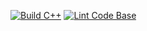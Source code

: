 [![Build C++](https://github.com/parthpandey1/CSCI630-Github_Actions/actions/workflows/actions.yml/badge.svg)](https://github.com/parthpandey1/CSCI630-Github_Actions/actions/workflows/actions.yml)
[![Lint Code Base](https://github.com/parthpandey1/CSCI630-Github_Actions/actions/workflows/super-linter.yml/badge.svg)](https://github.com/parthpandey1/CSCI630-Github_Actions/actions/workflows/super-linter.yml)
